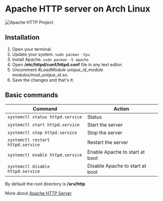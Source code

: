 # Apache HTTP server on Arch Linux


![Apache HTTP Project](https://httpd.apache.org/images/httpd_logo_wide_new.png)



## Installation
1. Open your terminal.
2. Update your system. `sudo pacman -Syu`
4. Install Apache. `sudo pacman -S apache`
5. Open **/etc/httpd/conf/httpd.conf** file in any text editor.
6. Uncomment *#LoadModule unique_id_module modules/mod_unique_id.so*.
7. Save the changes and that's it.

## Basic commands
Command | Action
-|-
`systemctl status httpd.service` | Status
 `systemctl start httpd.service`| Start the server
 `systemctl stop httpd.service` | Stop the server 
`systemctl restart httpd.service`| Restart the server
`systemctl enable httpd.service` | Enable Apache to start at boot
`systemctl disable httpd.service` | Disable Apache to start at boot



By default the root directory is **/srv/http**

More about [Apache HTTP Server](https://wiki.archlinux.org/index.php/Apache_HTTP_Server)
